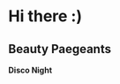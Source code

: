 # Hi there :) 
## Beauty Paegeants 
 
**Disco Night**
<blockquote class="imgur-embed-pub" lang="en" data-id="a/IdGbzKB" data-context="false" ><a href="//imgur.com/a/IdGbzKB"></a></blockquote><script async src="//s.imgur.com/min/embed.js" charset="utf-8"></script>
